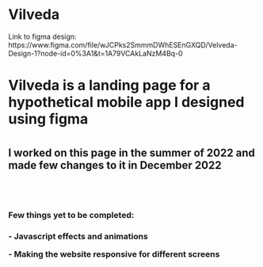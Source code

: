 # Vilveda

<p>Link to figma design: https://www.figma.com/file/wJCPks2SmmmDWhESEnGXQD/Velveda-Design-1?node-id=0%3A1&t=1A79VCAkLaNzM4Bq-0 <p>
<h1>Vilveda is a landing page for a hypothetical mobile app I designed using figma<h1>
<h2>I worked on this page in the summer of 2022 and made few changes to it in December 2022 <h2>
</br>
<h3> Few things yet to be completed: <h3>
<p> - Javascript effects and animations <p>
<p> - Making the website responsive for different screens <p>

